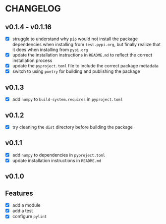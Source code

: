 # CHANGELOG

## v0.1.4 - v0.1.16
- [x] struggle to understand why `pip` would not install the package dependencies when installing from `test.pypi.org`, but finally realize that it does when installing from `pypi.org`
- [x] update the installation instructions in `README.md` to reflect the correct installation process
- [x] update the `pyproject.toml` file to include the correct package metadata
- [x] switch to using `poetry` for building and publishing the package

## v0.1.3
- [x] add `numpy` to `build-system.requires` in `pyproject.toml`

## v0.1.2
- [x] try cleaning the `dist` directory before building the package

## v0.1.1
- [x] add `numpy` to dependencies in `pyproject.toml`
- [x] update installation instructions in `README.md`

## v0.1.0
## Features
- [x] add a module
- [x] add a test
- [x] configure `pylint`